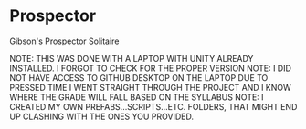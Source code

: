 # Prospector
Gibson's Prospector Solitaire

NOTE: THIS WAS DONE WITH A LAPTOP WITH UNITY ALREADY INSTALLED. I FORGOT TO CHECK FOR THE PROPER VERSION
NOTE: I DID NOT HAVE ACCESS TO GITHUB DESKTOP ON THE LAPTOP DUE TO PRESSED TIME I WENT STRAIGHT THROUGH THE PROJECT AND I KNOW WHERE THE GRADE WILL FALL BASED ON THE SYLLABUS
NOTE: I CREATED MY OWN PREFABS...SCRIPTS...ETC. FOLDERS, THAT MIGHT END UP CLASHING WITH THE ONES YOU PROVIDED. 
